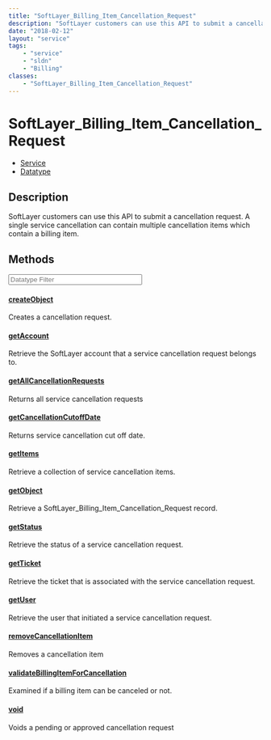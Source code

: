 ```yaml
---
title: "SoftLayer_Billing_Item_Cancellation_Request"
description: "SoftLayer customers can use this API to submit a cancellation request. A single service cancellation can contain multipl... "
date: "2018-02-12"
layout: "service"
tags:
    - "service"
    - "sldn"
    - "Billing"
classes:
    - "SoftLayer_Billing_Item_Cancellation_Request"
---
```

# SoftLayer_Billing_Item_Cancellation_Request
<div id='service-datatype'>
    <ul id='sldn-reference-tabs'>
    <li id='service'> <a href='/reference/services/SoftLayer_Billing_Item_Cancellation_Request' >Service</a></li>    <li id='datatype'> <a href='/reference/datatypes/SoftLayer_Billing_Item_Cancellation_Request' >Datatype</a></li>
    </ul>
</div>

## Description
SoftLayer customers can use this API to submit a cancellation request. A single service cancellation can contain multiple cancellation items which contain a billing item. 



        
<div id="properties" class="content service-content">

## Methods

<div class="view-filters">
    <div class="clearfix">
        <div class="search-input-box">
            <input placeholder="Datatype Filter" onkeyup="titleSearch(inputId='edit-combine', divId='method-div', elementClass='method-row')" 
                type="text" id="edit-combine" value="" size="30" maxlength="128" class="form-text">
        </div>
    </div>
</div>

#### [createObject](/reference/services/SoftLayer_Billing_Item_Cancellation_Request/createObject)
Creates a cancellation request.

#### [getAccount](/reference/services/SoftLayer_Billing_Item_Cancellation_Request/getAccount)
Retrieve the SoftLayer account that a service cancellation request belongs to.

#### [getAllCancellationRequests](/reference/services/SoftLayer_Billing_Item_Cancellation_Request/getAllCancellationRequests)
Returns all service cancellation requests

#### [getCancellationCutoffDate](/reference/services/SoftLayer_Billing_Item_Cancellation_Request/getCancellationCutoffDate)
Returns service cancellation cut off date.

#### [getItems](/reference/services/SoftLayer_Billing_Item_Cancellation_Request/getItems)
Retrieve a collection of service cancellation items.

#### [getObject](/reference/services/SoftLayer_Billing_Item_Cancellation_Request/getObject)
Retrieve a SoftLayer_Billing_Item_Cancellation_Request record.

#### [getStatus](/reference/services/SoftLayer_Billing_Item_Cancellation_Request/getStatus)
Retrieve the status of a service cancellation request.

#### [getTicket](/reference/services/SoftLayer_Billing_Item_Cancellation_Request/getTicket)
Retrieve the ticket that is associated with the service cancellation request.

#### [getUser](/reference/services/SoftLayer_Billing_Item_Cancellation_Request/getUser)
Retrieve the user that initiated a service cancellation request.

#### [removeCancellationItem](/reference/services/SoftLayer_Billing_Item_Cancellation_Request/removeCancellationItem)
Removes a cancellation item

#### [validateBillingItemForCancellation](/reference/services/SoftLayer_Billing_Item_Cancellation_Request/validateBillingItemForCancellation)
Examined if a billing item can be canceled or not.

#### [void](/reference/services/SoftLayer_Billing_Item_Cancellation_Request/void)
Voids a pending or approved cancellation request

</div>

